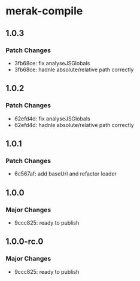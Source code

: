# merak-compile

## 1.0.3

### Patch Changes

- 3fb68ce: fix analyseJSGlobals
- 3fb68ce: hadnle absolute/relative path correctly

## 1.0.2

### Patch Changes

- 62efd4d: fix analyseJSGlobals
- 62efd4d: hadnle absolute/relative path correctly

## 1.0.1

### Patch Changes

- 6c567af: add baseUrl and refactor loader

## 1.0.0

### Major Changes

- 9ccc825: ready to publish

## 1.0.0-rc.0

### Major Changes

- 9ccc825: ready to publish
